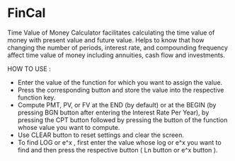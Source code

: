 # FinCal
Time Value of Money Calculator facilitates calculating the time value of money with present value and future value. Helps to know that how changing the number of periods, interest rate, and compounding frequency affect time value of money including annuities, cash flow and investments.

HOW TO USE :
* Enter the value of the function for which you want to assign the value.
* Press the corresponding button and store the value into the respective function key.
* Compute PMT, PV, or FV at the END (by default) or at the BEGIN (by pressing BGN button after entering the Interest Rate Per Year), by pressing the CPT button followed by pressing the button of the function whose value you want to compute.
* Use CLEAR button to reset settings and clear the screen.
* To find LOG or e^x , first enter the value whose log or e^x you want to find and then press the respective button ( Ln button or e^x button ).

